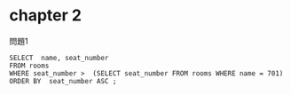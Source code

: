 # chapter 2

問題1
```
SELECT  name, seat_number
FROM rooms
WHERE seat_number >  (SELECT seat_number FROM rooms WHERE name = 701)
ORDER BY  seat_number ASC ;
```

